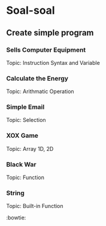 # Soal-soal

## Create simple program

### Sells Computer Equipment
Topic: Instruction Syntax and Variable  

### Calculate the Energy
Topic: Arithmatic Operation  

### Simple Email
Topic: Selection  

### XOX Game
Topic: Array 1D, 2D

### Black War
Topic: Function

### String
Topic: Built-in Function

:bowtie:
